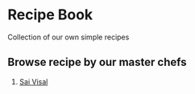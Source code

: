 # Recipe Book
Collection of our own simple recipes
## Browse recipe by our master chefs
1. [Sai Visal](saivisal/main.md)
